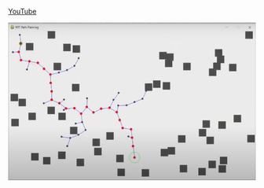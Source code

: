 [YouTube](https://www.youtube.com/watch?v=OnCe3VK2WyI)

[![IMAGE ALT TEXT HERE](https://github.com/bipin-saha/RRT-Path-Planning-Algorithm/blob/main/Implementation.png)](https://github.com/bipin-saha/RRT-Path-Planning-Algorithm)
